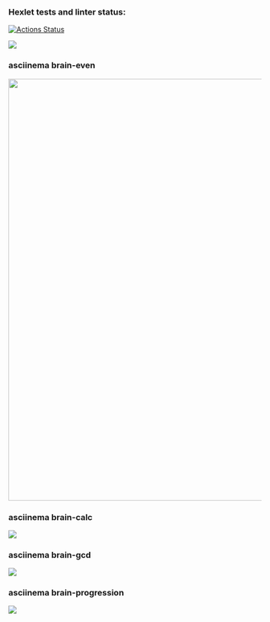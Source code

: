 ### Hexlet tests and linter status:
[![Actions Status](https://github.com/Slpncrg/python-project-49/actions/workflows/hexlet-check.yml/badge.svg)](https://github.com/Slpncrg/python-project-49/actions)

<a href="https://codeclimate.com/github/Slpncrg/python-project-49/maintainability"><img src="https://api.codeclimate.com/v1/badges/cee07e90dd21f1c2dc70/maintainability" /></a>

<h3>asciinema brain-even</h3>
<a href="https://asciinema.org/a/SG3TLvENuLEruZLdyeTJOfj7f" target="_blank"><img src="https://asciinema.org/a/SG3TLvENuLEruZLdyeTJOfj7f.svg" width="840"/></a>

<h3>asciinema brain-calc</h3>
<a href="https://asciinema.org/a/MlysQWKMgiVZ1xgN6lXNm1Uuy" target="_blank"><img src="https://asciinema.org/a/MlysQWKMgiVZ1xgN6lXNm1Uuy.svg" /></a>

<h3>asciinema brain-gcd</h3>
<a href="https://asciinema.org/a/eCU5FE2WkCEpCruxg1pd1AWER" target="_blank"><img src="https://asciinema.org/a/eCU5FE2WkCEpCruxg1pd1AWER.svg" /></a>

<h3>asciinema brain-progression</h3>
<a href="https://asciinema.org/a/RYGUPoo9pixPP8QZnLwDhcbHD" target="_blank"><img src="https://asciinema.org/a/RYGUPoo9pixPP8QZnLwDhcbHD.svg" /></a>